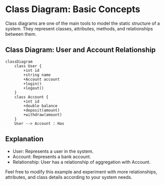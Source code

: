 # Class Diagram: Basic Concepts

Class diagrams are one of the main tools to model the static structure of a system. They represent classes, attributes, methods, and relationships between them.

## Class Diagram: User and Account Relationship
```mermaid
classDiagram
    class User {
        +int id
        +string name
        +Account account
        +login()
        +logout()
    }
    class Account {
        +int id
        +double balance
        +deposit(amount)
        +withdraw(amount)
    }
    User --> Account : Has
```
## Explanation
- User: Represents a user in the system.
- Account: Represents a bank account.
- Relationship: User has a relationship of aggregation with Account.

Feel free to modify this example and experiment with more relationships, attributes, and class details according to your system needs.

